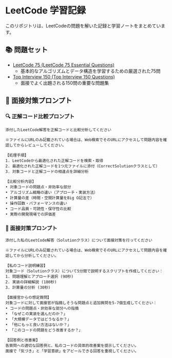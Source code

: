 # LeetCode 学習記録
このリポジトリは、LeetCodeの問題を解いた記録と学習ノートをまとめています。

## 📚 問題セット
* [LeetCode 75 (LeetCode 75 Essential Questions)](https://leetcode.com/studyplan/leetcode-75/)
    * 基本的なアルゴリズムとデータ構造を学習するための厳選された75問
* [Top Interview 150 (Top Interview 150 Questions)](https://leetcode.com/studyplan/top-interview-150/)
    * 面接でよく出題される150問の重要な問題集

## 📝 面接対策プロンプト

### 🔍 正解コード比較プロンプト
```
添付したLeetCode解答を正解コードと比較分析してください

※ファイルにURLのみ記載されている場合は、Web検索でそのURLにアクセスして問題内容を確認してからレビューしてください。

【処理手順】
1. LeetCodeから最適化された正解コードを検索・取得
2. 最適化された正解コードを1つ元ファイルに添付（CorrectSolutionクラスとして）
3. 対象コードと正解コードの相違点を詳細分析

【比較分析内容】
• 対象コードの問題点・非効率な部分
• アルゴリズム戦略の違い（アプローチ・実装方法）
• 計算量の差（時間・空間計算量をBig O記法で）
• 操作回数・パフォーマンスの違い
• コード品質・可読性・保守性の比較
• 実際の開発現場での評価差
```

### 🎯 面接対策プロンプト
```
添付した私のLeetCode解答（Solutionクラス）について面接対策を行ってください

※ファイルにURLのみ記載されている場合は、Web検索でそのURLにアクセスして問題内容を確認してから分析してください。

【私のコード説明練習】
対象コード（Solutionクラス）について5分間で説明するスクリプトを作成してください：
1. 問題理解とアプローチ選択 (90秒)
2. 実装の詳細解説 (180秒) 
3. 計算量の分析 (30秒)

【面接官からの想定質問】
対象コードに対して面接官が指摘しそうな問題点と追加質問を5-7個生成してください：
• コードの問題点・非効率な部分への指摘
• 「なぜこの実装を選んだのか？」
• 「大規模データではどうなるか？」
• 「他にもっと良い方法はないか？」
• 「このコードの問題をどう改善するか？」

【回答例と改善案】
各質問への適切な回答例と、私のコードの具体的改善案を提示してください。
面接で「気づき」と「学習意欲」をアピールできる回答を重視してください。
```